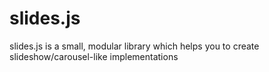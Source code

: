 # slides.js

slides.js is a small, modular library which helps you to create
slideshow/carousel-like implementations
